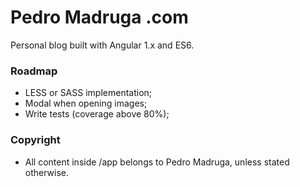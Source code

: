 # Pedro Madruga .com
Personal blog built with Angular 1.x and ES6.

### Roadmap

- LESS or SASS implementation;
- Modal when opening images;
- Write tests (coverage above 80%);

### Copyright
- All content inside /app belongs to Pedro Madruga, unless stated otherwise. 